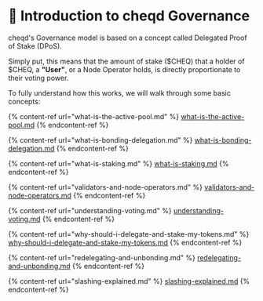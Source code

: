 # 🏁 Introduction to cheqd Governance

cheqd's Governance model is based on a concept called Delegated Proof of Stake (DPoS).

Simply put, this means that the amount of stake ($CHEQ) that a holder of $CHEQ, a **"User"**,  or a Node Operator holds, is directly proportionate to their voting power.

To fully understand how this works, we will walk through some basic concepts:

{% content-ref url="what-is-the-active-pool.md" %}
[what-is-the-active-pool.md](what-is-the-active-pool.md)
{% endcontent-ref %}

{% content-ref url="what-is-bonding-delegation.md" %}
[what-is-bonding-delegation.md](what-is-bonding-delegation.md)
{% endcontent-ref %}

{% content-ref url="what-is-staking.md" %}
[what-is-staking.md](what-is-staking.md)
{% endcontent-ref %}

{% content-ref url="validators-and-node-operators.md" %}
[validators-and-node-operators.md](validators-and-node-operators.md)
{% endcontent-ref %}

{% content-ref url="understanding-voting.md" %}
[understanding-voting.md](understanding-voting.md)
{% endcontent-ref %}

{% content-ref url="why-should-i-delegate-and-stake-my-tokens.md" %}
[why-should-i-delegate-and-stake-my-tokens.md](why-should-i-delegate-and-stake-my-tokens.md)
{% endcontent-ref %}

{% content-ref url="redelegating-and-unbonding.md" %}
[redelegating-and-unbonding.md](redelegating-and-unbonding.md)
{% endcontent-ref %}

{% content-ref url="slashing-explained.md" %}
[slashing-explained.md](slashing-explained.md)
{% endcontent-ref %}
